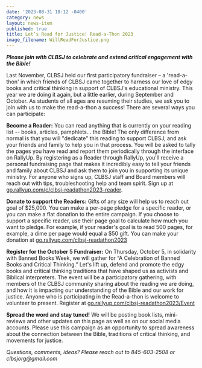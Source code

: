 ```yaml
---
date: '2023-08-31 18:12 -0400'
category: news
layout: news-item
published: true
title: Let’s Read for Justice! Read-a-Thon 2023
image_filename: WillReadForJustice.png
---
```

_**Please join with CLBSJ to celebrate and extend critical engagement with the Bible!**_

Last November, CLBSJ held our first participatory fundraiser – a 'read-a-thon' in which friends of CLBSJ came together to harness our love of edgy books and critical thinking in support of CLBSJ's educational ministry. This year we are doing it again, but a little earlier, during September and October. As students of all ages are resuming their studies, we ask you to join with us to make the read-a-thon a success! There are several ways you can participate:

**Become a Reader:** You can read anything that is currently on your reading list -- books, articles, pamphlets... the Bible! The only difference from normal is that you will "dedicate" this reading to support CLBSJ, and ask your friends and family to help you in that process. You will be asked to tally the pages you have read and report them periodically through the interface on RallyUp. By registering as a Reader through RallyUp, you'll receive a personal fundraising page that makes it incredibly easy to tell your friends and family about CLBSJ and ask them to join you in supporting its unique ministry. For anyone who signs up, CLBSJ staff and Board members will reach out with tips, troubleshooting help and team spirit. Sign up at [go.rallyup.com/c/clbsj-readathon2023-reader](https://go.rallyup.com/c/clbsj-readathon2023-reader).

**Donate to support the Readers:** Gifts of any size will help us to reach out goal of $25,000. You can make a per-page pledge for a specific reader, or you can make a flat donation to the entire campaign. If you choose to support a specific reader, use their page goal to calculate how much you want to pledge. For example, if your reader's goal is to read 500 pages, for example, a dime per page would equal a $50 gift. You can make your donation at [go.rallyup.com/clbsj-readathon2023](https://go.rallyup.com/clbsj-readathon2023/Campaign/Details)

**Register for the October 5 Fundraiser:** On Thursday, October 5, in solidarity with Banned Books Week, we will gather for “A Celebration of Banned Books and Critical Thinking.” Let's lift up, defend and promote the edgy books and critical thinking traditions that have shaped us as activists and Biblical interpreters. The event will be a participatory gathering, with members of the CLBSJ community sharing about the reading we are doing, and how it is impacting our understanding of the Bible and our work for justice. Anyone who is participating in the Read-a-thon is welcome to volunteer to present. Register at [go.rallyup.com/clbsj-readathon2023/Event](https://go.rallyup.com/clbsj-readathon2023/Event)

**Spread the word and stay tuned!** We will be posting book lists, mini-reviews and other updates on this page as well as on our social media accounts. Please use this campaign as an opportunity to spread awareness about the connection between the Bible, traditions of critical thinking, and movements for justice.

_Questions, comments, ideas? Please reach out to 845-603-2508 or clbsjorg@gmail.com_
